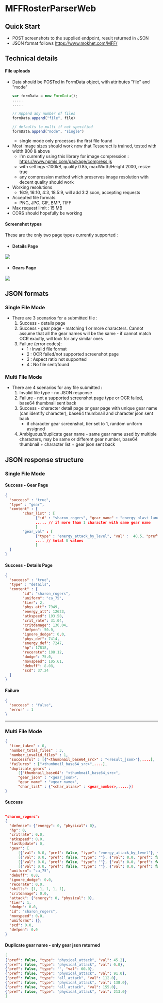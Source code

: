 # MFFRosterParserWeb

## Quick Start
- POST screenshots to the supplied endpoint, result returned in JSON  
- JSON format follows https://www.mokhet.com/MFF/


## Technical details
#### File uploads  
* Data should be POSTed in FormData object, with attributes "file" and "mode"
    ```javascript
    var formData = new FormData();  
    .....  
    .....
    
    // Append any number of files
    formData.append("file", file)
  
    // defaults to multi if not specified
    formData.append("mode", "single")
    ```
  * single mode only processes the first file found
* Most image sizes should work now that Tesseract is trained, tested with width 800 & above
  * I'm currently using this library for image compression : https://www.npmjs.com/package/compress.js
  * with settings <100kB, quality 0.85, maxWidth/Height 2000, resize true
  * any compression method which preserves image resolution with decent quality should work
* Working resolutions
  * 16:9, 16:10, 4:3, 18.5:9, will add 3:2 soon, accepting requests
* Accepted file formats  
  * PNG, JPG, GIF, BMP, TIFF     
* Max request limit : 15 MB
* CORS should hopefully be working

#### Screenshot types
These are the only two page types currently supported :
* #### Details Page
![](https://github.com/dcmc87/ImageHost/blob/master/Screenshot_2017-03-23-22-51-31.png?raw=true)

* #### Gears Page
![](https://github.com/dcmc87/ImageHost/blob/master/Screenshot_2017-04-11-00-37-58.png?raw-true)

## JSON formats
### Single File Mode
* There are 3 scenarios for a submitted file :
  1. Success - details page
  2. Success - gear page - matching 1 or more characters. Cannot assume that all the gear names will be the same - if cannot match OCR exactly, will look for any similar ones
  3. Failure (error codes):
     * 1 : Invalid file format
     * 2 : OCR failed/not supported screenshot page
     * 3 : Aspect ratio not supported
     * 4 : No file sent/found

### Multi File Mode
* There are 4 scenarios for any file submitted :
  1. Invalid file type - no JSON response
  2. Failure - not a supported screenshot page type or OCR failed, base64 thumbnail sent back
  3. Success - character detail page or gear page with unique gear name (can identify character), base64 thumbnail and character json sent back
      * if character gear screenshot, tier set to 1, random uniform assigned
  4. Ambiguous/duplicate gear name - same gear name used by multiple characters, may be same or different gear number, base64 thumbnail + character list + gear json sent back

## JSON response structure
### Single File Mode
#### Success - Gear Page
```json
{
  "success" : "true",
  "type" : "gear",
  "content" : {
        "char_list" : [
              {"id" : "sharon_rogers", "gear_name" : "energy blast lance", "gear_num" : 1},
              ..... // if more than 1 character with same gear name
              ]
        "gear_val" : [
              {"type" : "energy_attack_by_level", "val" :  48.5, "pref" : false},
              .... // total 8 values
              ]
  }
}
```

#### Success - Details Page
```json
{
  "success" : "true",
  "type" : "details",
  "content" : {
        "id": "sharon_rogers", 
        "uniform": "ca_75", 
        "tier": 2,
        "phys_att": 7949, 
        "energy_att": 12623,
        "atkspeed": 103.58,
        "crit_rate": 31.04,
        "critdamage": 130.04,
        "defpen": 50.0,
        "ignore_dodge": 0.0,
        "phys_def": 7414,
        "energy_def": 7247,
        "hp": 17818,
        "recorate": 108.12,
        "dodge": 75.0,
        "movspeed": 105.61,
        "debuff": 8.08,
        "scd": 37.24
  }
}
```
#### Failure
```json
{
  "success" : "false",
  "error" : 1
}
```
------
### Multi File Mode
```json
{  
  "time_taken" : 0,  
  "number_total_files" : 3,  
  "number_invalid_files" : 1,  
  "successful" : [{"<thumbnail_base64_src>" : "<result_json>"},....],  
  "failures" : ["<thumbnail_base64_src>",....],  
  "duplicate_gears" :   
	  [{"thumbnail_base64": "<thumbnail_base64_src>",  
	  "gear_json" : "<gear_json>",  
	  "gear_name" : "<gear_name>",   
	  "char_list" : {"<char_alias>" : <gear_number>,.....}]  
}
```

#### Success
```json

"sharon_rogers":
{
  "defense": {"energy": 0, "physical": 0}, 
  "hp": 0, 
  "critrate": 0.0, 
  "atkspeed": 0.0, 
  "lastUpdate": 0, 
  "gear": [
      [{"val": 0.0, "pref": false, "type": "energy_attack_by_level"}, {"val": 28.0, "pref": false, "type": "all_attack"}, {"val": 57.0, "pref": false, "type": "energy_attack"}, {"val": 80.0, "pref": false, "type": "all_attack"}, {"val": 109.0, "pref": false, "type": "all_attack"}, {"val": 131.0, "pref": false, "type": "all_attack"}, {"val": 172.0, "pref": false, "type": "energy_attack"}, {"val": 210.0, "pref": false, "type": "all_attack"}], 
      [{"val": 0.0, "pref": false, "type": ""}, {"val": 0.0, "pref": false, "type": ""}, {"val": 0.0, "pref": false, "type": ""}, {"val": 0.0, "pref": false, "type": ""}, {"val": 0.0, "pref": false, "type": ""}, {"val": 0.0, "pref": false, "type": ""}, {"val": 0.0, "pref": false, "type": ""}, {"val": 0.0, "pref": false, "type": ""}], 
      [{"val": 0.0, "pref": false, "type": ""}, {"val": 0.0, "pref": false, "type": ""}, {"val": 0.0, "pref": false, "type": ""}, {"val": 0.0, "pref": false, "type": ""}, {"val": 0.0, "pref": false, "type": ""}, {"val": 0.0, "pref": false, "type": ""}, {"val": 0.0, "pref": false, "type": ""}, {"val": 0.0, "pref": false, "type": ""}], 
      [{"val": 0.0, "pref": false, "type": ""}, {"val": 0.0, "pref": false, "type": ""}, {"val": 0.0, "pref": false, "type": ""}, {"val": 0.0, "pref": false, "type": ""}, {"val": 0.0, "pref": false, "type": ""}, {"val": 0.0, "pref": false, "type": ""}, {"val": 0.0, "pref": false, "type": ""}, {"val": 0.0, "pref": false, "type": ""}]], 
  "uniform": "ca_75", 
  "debuff": 0.0, 
  "ignore_dodge": 0.0, 
  "recorate": 0.0, 
  "skills": [1, 1, 1, 1, 1], 
  "critdamage": 0.0, 
  "attack": {"energy": 0, "physical": 0}, 
  "tier": 1, 
  "dodge": 0.0, 
  "id": "sharon_rogers", 
  "movspeed": 0.0, 
  "uniforms": {}, 
  "scd": 0.0, 
  "defpen": 0.0
}

```
#### Duplicate gear name - only gear json returned
```json
[
{"pref": false, "type": "physical_attack", "val": 45.2}, 
{"pref": false, "type": "physical_attack", "val": 0.0}, 
{"pref": false, "type": "", "val": 60.0}, 
{"pref": false, "type": "physical_attack", "val": 91.0}, 
{"pref": false, "type": "all_attack", "val": 112.0}, 
{"pref": false, "type": "physical_attack", "val": 138.0}, 
{"pref": false, "type": "all_attack", "val": 155.0}, 
{"pref": false, "type": "physical_attack", "val": 213.0}
]
```

